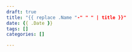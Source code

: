 ```yaml
---
draft: true
title: "{{ replace .Name "-" " " | title }}"
date: {{ .Date }}
tags: []
categories: []

---
```


